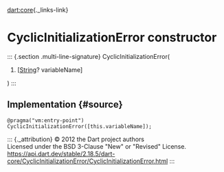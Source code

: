 [dart:core](../../dart-core/dart-core-library){._links-link}

CyclicInitializationError constructor
=====================================

::: {.section .multi-line-signature}
CyclicInitializationError(

1.  \[[String](../string-class)? variableName\]

)
:::

Implementation {#source}
--------------

``` {.language-dart data-language="dart"}
@pragma("vm:entry-point")
CyclicInitializationError([this.variableName]);
```

::: {._attribution}
© 2012 the Dart project authors\
Licensed under the BSD 3-Clause \"New\" or \"Revised\" License.\
<https://api.dart.dev/stable/2.18.5/dart-core/CyclicInitializationError/CyclicInitializationError.html>
:::
